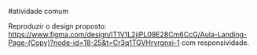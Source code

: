 #atividade comum

Reproduzir o design proposto: https://www.figma.com/design/lT1V1L2jiPL09E28Cm6CcG/Aula-Landing-Page-(Copy)?node-id=18-25&t=Cr3q1TGVHryrgnxi-1 
com responsividade.
